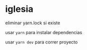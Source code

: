 # iglesia

eliminar yarn.lock si existe

usar `yarn` para instalar dependencias

usar `yarn dev` para correr proyecto
